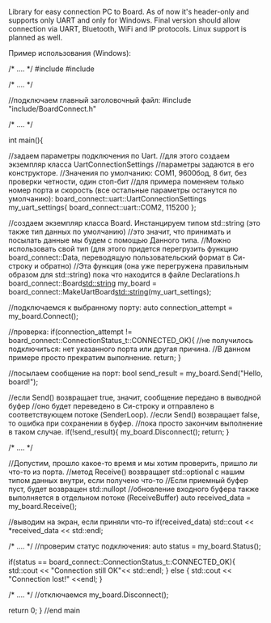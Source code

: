 Library for easy connection PC to Board.
As of now it's header-only and supports only UART and only for Windows.
Final version should allow connection via UART, Bluetooth, WiFi and IP protocols. Linux support is planned as well.

Пример использования (Windows):

/* ....  */
#include <iostream>
#include <string>

/* ....  */

//подключаем главный заголовочный файл:
#include "include/BoardConnect.h" 

/* ....  */

int main(){

//задаем параметры подключения по Uart.
//для этого создаем экземпляр класса UartConnectionSettings
//параметры задаются в его конструкторе. 
//Значения по умолчанию: COM1, 9600бод, 8 бит, без проверки четности, один стоп-бит
//для примера поменяем только номер порта и скорость (все остальные параметры останутся по умолчанию):
board_connect::uart::UartConnectionSettings my_uart_settings{ board_connect::uart::COM2, 115200 };

//создаем экземпляр класса Board. Инстанцируем типом std::string (это также тип данных по умолчанию)
//это значит, что принимать и посылать данные мы будем с помощью Данного типа.
//Можно использовать свой тип (для этого придется перегрузить функцию board_connect::Data, переводящую пользовательский формат в Си-строку и обратно)
//Эта функция (она уже перегружена правильным образом для std::string) пока что находится в файле Declarations.h
board_connect::Board<std::string> my_board = board_connect::MakeUartBoard<std::string>(my_uart_settings);

//подключаемся к выбранному порту:
auto connection_attempt = my_board.Connect();

//проверка:
if(connection_attempt != board_connect::ConnectionStatus_t::CONNECTED_OK){
  //не получилось подключиться: нет указанного порта или другая причина. 
  //В данном примере просто прекратим выполнение.
  return;
}

//посылаем сообщение на порт:
bool send_result = my_board.Send("Hello, board!");

//если Send() возвращает true, значит, сообщение передано в выводной буфер 
//оно будет переведено в Си-строку и отправлено в соответствующем потоке (SenderLoop).
//если Send() возвращает false, то ошибка при сохранении в буфер.
//пока просто закончим выполнение в таком случае.
if(!send_result){
  my_board.Disconnect();
  return;
}

/* .... */

//Допустим, прошло какое-то время и мы хотим проверить, пришло ли что-то из порта.
//метод Receive() возвращает std::optional с нашим типом данных внутри, если получено что-то
//Если приемный буфер пуст, будет возвращен std::nullopt
//обновление входного буфера также выполняется в отдельном потоке (ReceiveBuffer)
auto received_data = my_board.Receive();

//выводим на экран, если приняли что-то
if(received_data) std::cout << *received_data << std::endl;

/* ....  */
//проверим статус подключения:
auto status = my_board.Status();

if(status == board_connect::ConnectionStatus_t::CONNECTED_OK){
  std::cout << "Connection still OK"<< std::endl;
}
else {
  std::cout << "Connection lost!" <<endl;
}

/* ....  */
//отключаемся
my_board.Disconnect();

return 0;
}  //end main


